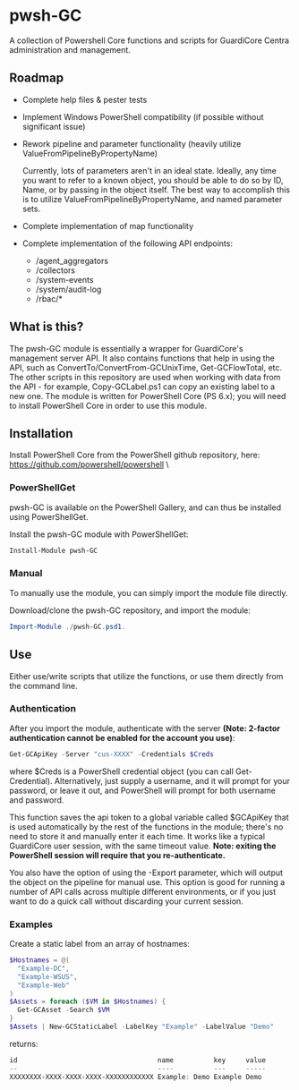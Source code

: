 # pwsh-GC
A collection of Powershell Core functions and scripts for GuardiCore Centra administration and management.

## Roadmap
+ Complete help files & pester tests
+ Implement Windows PowerShell compatibility (if possible without significant issue)
+ Rework pipeline and parameter functionality (heavily utilize ValueFromPipelineByPropertyName)

    Currently, lots of parameters aren't in an ideal state. Ideally, any time you want to refer to a known object, you should be able to do so by ID, Name, or by passing in the object itself. The best way to accomplish this is to utilize ValueFromPipelineByPropertyName, and named parameter sets.

+ Complete implementation of map functionality
+ Complete implementation of the following API endpoints:
    + /agent\_aggregators
    + /collectors
    + /system-events
    + /system/audit-log
    + /rbac/\*

## What is this?
The pwsh-GC module is essentially a wrapper for GuardiCore's management server API. It also contains functions that help in using the API, such as ConvertTo/ConvertFrom-GCUnixTime, Get-GCFlowTotal, etc. The other scripts in this repository are used when working with data from the API - for example, Copy-GCLabel.ps1 can copy an existing label to a new one. The module is written for PowerShell Core (PS 6.x); you will need to install PowerShell Core in order to use this module.

## Installation
Install PowerShell Core from the PowerShell github repository, here:\
https://github.com/powershell/powershell \

### PowerShellGet
pwsh-GC is available on the PowerShell Gallery, and can thus be installed using PowerShellGet.

Install the pwsh-GC module with PowerShellGet:
```PowerShell
Install-Module pwsh-GC
```

### Manual
To manually use the module, you can simply import the module file directly.

Download/clone the pwsh-GC repository, and import the module:
```PowerShell
Import-Module ./pwsh-GC.psd1.
```

## Use
Either use/write scripts that utilize the functions, or use them directly from the command line.

### Authentication
After you import the module, authenticate with the server **(Note: 2-factor authentication cannot be enabled for the account you use)**:
```PowerShell
Get-GCApiKey -Server "cus-XXXX" -Credentials $Creds
```
where $Creds is a PowerShell credential object (you can call Get-Credential). Alternatively, just supply a username, and it will prompt for your password, or leave it out, and PowerShell will prompt for both username and password.

This function saves the api token to a global variable called $GCApiKey that is used automatically by the rest of the functions in the module; there's no need to store it and manually enter it each time. It works like a typical GuardiCore user session, with the same timeout value. **Note: exiting the PowerShell session will require that you re-authenticate.**

You also have the option of using the -Export parameter, which will output the object on the pipeline for manual use. This option is good for running a number of API calls across multiple different environments, or if you just want to do a quick call without discarding your current session.

### Examples
Create a static label from an array of hostnames:

```PowerShell
$Hostnames = @(
  "Example-DC",
  "Example-WSUS",
  "Example-Web"
)
$Assets = foreach ($VM in $Hostnames) {
  Get-GCAsset -Search $VM
}
$Assets | New-GCStaticLabel -LabelKey "Example" -LabelValue "Demo"
```
returns:
```PowerShell
id                                   name          key     value
--                                   ----          ---     -----
XXXXXXXX-XXXX-XXXX-XXXX-XXXXXXXXXXXX Example: Demo Example Demo
```
